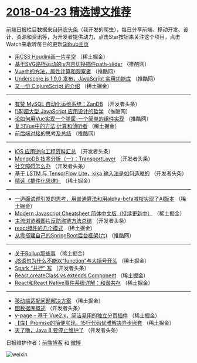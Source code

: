 # [2018-04-23 精选博文推荐](http://hao.caibaojian.com/date/2018/04/23)

[前端日报](http://caibaojian.com/c/news)栏目数据来自[码农头条](http://hao.caibaojian.com/)（我开发的爬虫），每日分享前端、移动开发、设计、资源和资讯等，为开发者提供动力，点击Star按钮来关注这个项目，点击Watch来收听每日的更新[Github主页](https://github.com/kujian/frontendDaily)
* [用CSS Houdini画一片星空](http://hao.caibaojian.com/71724.html) （稀土掘金）
* [基于SVG路径运动的js内容切换插件path-slider](http://hao.caibaojian.com/71760.html) （推酷网）
* [Vue中的方法，属性计算和观察者](http://hao.caibaojian.com/71758.html) （推酷网）
* [Underscore.js 1.9.0 发布，JavaScript 实用功能库](http://hao.caibaojian.com/71761.html) （推酷网）
* [又一份 ClojureScript 的介绍](http://hao.caibaojian.com/71718.html) （稀土掘金）

***
* [有赞 MySQL 自动化运维系统：ZanDB](http://hao.caibaojian.com/71727.html) （开发者头条）
* [[译]超大型 JavaScript 应用设计的哲学](http://hao.caibaojian.com/71762.html) （推酷网）
* [论如何用Vue实现一个弹窗-一个简单的组件实现](http://hao.caibaojian.com/71757.html) （推酷网）
* [复习Vue中的方法,计算和侦听者](http://hao.caibaojian.com/71721.html) （稀土掘金）
* [前后端对接的思考及总结](http://hao.caibaojian.com/71759.html) （推酷网）

***
* [iOS 应用逆向工程资料汇总](http://hao.caibaojian.com/71733.html) （开发者头条）
* [MongoDB 技术分析（一）：TransportLayer](http://hao.caibaojian.com/71735.html) （开发者头条）
* [社交障碍怎么办](http://hao.caibaojian.com/71737.html) （开发者头条）
* [基于 LSTM 与 TensorFlow Lite，kika 输入法是如何造就的](http://hao.caibaojian.com/71738.html) （开发者头条）
* [精读《插件化思维》](http://hao.caibaojian.com/71795.html) （稀土掘金）

***
* [一道面试题引发的思考，用普通算法和用alpha-beta减枝实现了AI版本](http://hao.caibaojian.com/71802.html) （稀土掘金）
* [Modern Javascript Cheatsheet 简体中文版（持续更新中）](http://hao.caibaojian.com/71790.html) （稀土掘金）
* [主流浏览器图片反防盗链方法总结](http://hao.caibaojian.com/71728.html) （开发者头条）
* [react组件的几个模式](http://hao.caibaojian.com/71803.html) （稀土掘金）
* [从零搭建自己的SpringBoot后台框架(六)](http://hao.caibaojian.com/71756.html) （推酷网）

***
* [关于Rollup那些事](http://hao.caibaojian.com/71719.html) （稀土掘金）
* [JS语句为什么不能以“function”与大括号开头](http://hao.caibaojian.com/71791.html) （稀土掘金）
* [Spark “并行” 写](http://hao.caibaojian.com/71730.html) （开发者头条）
* [React.createClass vs extends Component](http://hao.caibaojian.com/71804.html) （稀土掘金）
* [React和React Native事件系统详解：和谐共存](http://hao.caibaojian.com/71720.html) （稀土掘金）

***
* [移动端适配问题解决方案](http://hao.caibaojian.com/71796.html) （稀土掘金）
* [图数据库概述](http://hao.caibaojian.com/71731.html) （开发者头条）
* [v-page &#8211; 基于 Vue2.x，简洁易用的独立分页插件](http://hao.caibaojian.com/71805.html) （稀土掘金）
* [【库】Promise的简便实现，15行代码优雅解决异步嵌套](http://hao.caibaojian.com/71792.html) （稀土掘金）
* [天了噜，Java 8 要停止维护了](http://hao.caibaojian.com/71732.html) （开发者头条）

日报维护作者：[前端博客](http://caibaojian.com/) 和 [微博](http://caibaojian.com/go/weibo)

![weixin](https://user-images.githubusercontent.com/3055447/38468989-651132ac-3b80-11e8-8e6b-15122322a9d7.png)